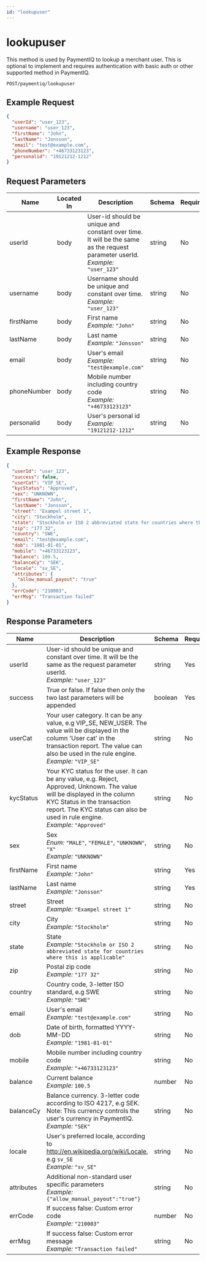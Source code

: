 ```yaml
---
id: "lookupuser"
---
```


# lookupuser

This method is used by PaymentIQ to lookup a merchant user. This is optional to implement and requires authentication with basic auth or other supported method in PaymentIQ.

`POST/paymentiq/lookupuser`

## Example Request

```json
{
  "userId": "user_123",
  "username": "user_123",
  "firstName": "John",
  "lastName": "Jonsson",
  "email": "test@example.com",
  "phoneNumber": "+46733123123",
  "personalid": "19121212-1212"
}
```

## Request Parameters

| Name        | Located In | Description                                                                                                                       | Schema | Required |
|-------------|------------|-----------------------------------------------------------------------------------------------------------------------------------|--------|----------|
| userId      | body       | User-id should be unique and constant over time. It will be the same as the request parameter userId.<br/>_Example:_ `"user_123"` | string | No       |
| username    | body       | Username should be unique and constant over time.<br/>_Example:_ `"user_123"`                                                     | string | No       |
| firstName   | body       | First name<br/>_Example:_ `"John"`                                                                                                | string | No       |
| lastName    | body       | Last name<br/>_Example:_ `"Jonsson"`                                                                                              | string | No       |
| email       | body       | User's email<br/>_Example:_ `"test@example.com"`                                                                                  | string | No       |
| phoneNumber | body       | Mobile number including country code<br/>_Example:_ `"+46733123123"`                                                              | string | No       |
| personalid  | body       | User's personal id<br/>_Example:_ `"19121212-1212"`                                                                               | string | No       |


## Example Response

```json
{
  "userId": "user_123",
  "success": false,
  "userCat": "VIP_SE",
  "kycStatus": "Approved",
  "sex": "UNKNOWN",
  "firstName": "John",
  "lastName": "Jonsson",
  "street": "Exampel street 1",
  "city": "Stockholm",
  "state": "Stockholm or ISO 2 abbreviated state for countries where this is applicable",
  "zip": "177 32",
  "country": "SWE",
  "email": "test@example.com",
  "dob": "1981-01-01",
  "mobile": "+46733123123",
  "balance": 100.5,
  "balanceCy": "SEK",
  "locale": "sv_SE",
  "attributes": {
    "allow_manual_payout": "true"
  },
  "errCode": "210003",
  "errMsg": "Transaction failed"
}
```

## Response Parameters

| Name       | Description                                                                                                                                                                                                                                    | Schema  | Required |
|------------|------------------------------------------------------------------------------------------------------------------------------------------------------------------------------------------------------------------------------------------------|---------|----------|
| userId     | User-id should be unique and constant over time. It will be the same as the request parameter userId.<br/>_Example:_ `"user_123"`                                                                                                              | string  | Yes      |
| success    | True or false. If false then only the two last parameters will be appended                                                                                                                                                                     | boolean | Yes      |
| userCat    | Your user category. It can be any value, e.g VIP_SE, NEW_USER. The value will be displayed in the column 'User cat' in the transaction report. The value can also be used in the rule engine. <br/>_Example:_ `"VIP_SE"`                       | string  | No       |
| kycStatus  | Your KYC status for the user. It can be any value, e.g. Reject, Approved, Unknown. The value will be displayed in the column KYC Status in the transaction report. The KYC status can also be used in rule engine.<br/>_Example:_ `"Approved"` | string  | No       |
| sex        | Sex<br/>_Enum:_ `"MALE"`, `"FEMALE"`, `"UNKNOWN"`, `"X"`<br/>_Example:_ `"UNKNOWN"`                                                                                                                                                            | string  | No       |
| firstName  | First name<br/>_Example:_ `"John"`                                                                                                                                                                                                             | string  | Yes      |
| lastName   | Last name<br/>_Example:_ `"Jonsson"`                                                                                                                                                                                                           | string  | Yes      |
| street     | Street<br/>_Example:_ `"Exampel street 1"`                                                                                                                                                                                                     | string  | No       |
| city       | City<br/>_Example:_ `"Stockholm"`                                                                                                                                                                                                              | string  | No       |
| state      | State<br/>_Example:_ `"Stockholm or ISO 2 abbreviated state for countries where this is applicable"`                                                                                                                                           | string  | No       |
| zip        | Postal zip code<br/>_Example:_ `"177 32"`                                                                                                                                                                                                      | string  | No       |
| country    | Country code, 3-letter ISO standard, e.g SWE<br/>_Example:_ `"SWE"`                                                                                                                                                                            | string  | No       |
| email      | User's email<br/>_Example:_ `"test@example.com"`                                                                                                                                                                                               | string  | No       |
| dob        | Date of birth, formatted YYYY-MM-DD<br/>_Example:_ `"1981-01-01"`                                                                                                                                                                              | string  | No       |
| mobile     | Mobile number including country code<br/>_Example:_ `"+46733123123"`                                                                                                                                                                           | string  | No       |
| balance    | Current balance<br/>_Example:_ `100.5`                                                                                                                                                                                                         | number  | No       |
| balanceCy  | Balance currency. 3-letter code according to ISO 4217, e.g SEK. Note: This currency controls the user's currency in PaymentIQ.<br/>_Example:_ `"SEK"`                                                                                          | string  | No       |
| locale     | User's preferred locale, according to <http://en.wikipedia.org/wiki/Locale>, e.g `sv_SE`<br/>_Example:_ `"sv_SE"`                                                                                                                                | string  | No       |
| attributes | Additional non-standard user specific parameters<br/>_Example:_ `{"allow_manual_payout":"true"}`                                                                                                                                               | string  | No       |
| errCode    | If success false: Custom error code<br/>_Example:_ `"210003"`                                                                                                                                                                                  | number  | No       |
| errMsg     | If success false: Custom error message<br/>_Example:_ `"Transaction failed"`                                                                                                                                                                   | string  | No       |

